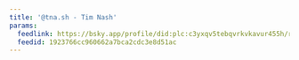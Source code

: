```yaml
---
title: '@tna.sh - Tim Nash'
params:
  feedlink: https://bsky.app/profile/did:plc:c3yxqv5tebqvrkvkavur455h/rss
  feedid: 1923766cc960662a7bca2cdc3e8d51ac
---
```

